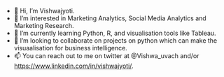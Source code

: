 - 👋 Hi, I’m Vishwajyoti.
- 👀 I’m interested in Marketing Analytics, Social Media Analytics and Marketing Research.
- 🌱 I’m currently learning Python, R, and visualisation tools like Tableau. 
- 💞️ I’m looking to collaborate on projects on python which can make the visuaalisation for business intelligence.
- 📫 You can reach out to me on twitter at @Vishwa_uvach and/or https://www.linkedin.com/in/vishwajyoti/.

<!---
jyoti-vishwa/jyoti-vishwa is a ✨ special ✨ repository because its `README.md` (this file) appears on your GitHub profile.
You can click the Preview link to take a look at your changes.
--->
